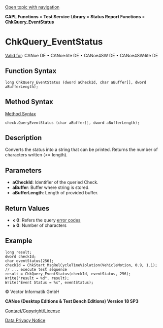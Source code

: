 [Open topic with navigation](../../../../../CANoeDEFamily.htm#Topics/CAPLFunctions/Test/Functions/CAPLfunctionChkQueryEventStatus.md)

**CAPL Functions** » **Test Service Library** » **Status Report Functions** » **ChkQuery_EventStatus**

# ChkQuery_EventStatus

[Valid for](../../../Shared/FeatureAvailability.md): CANoe DE • CANoe:lite DE • CANoe4SW DE • CANoe4SW:lite DE

## Function Syntax

```plaintext
long ChkQuery_EventStatus (dword aCheckId, char aBuffer[], dword aBufferLength);
```

## Method Syntax

[Method Syntax](../../../Shared/CAPL/General/ClassesAndObjects.md)

```plaintext
check.QueryEventStatus (char aBuffer[], dword aBufferLength);
```

## Description

Converts the status into a string that can be printed. Returns the number of characters written (<= length).

## Parameters

- **aCheckId**: Identifier of the queried Check.
- **aBuffer**: Buffer where string is stored.
- **aBufferLength**: Length of provided buffer.

## Return Values

- **< 0**: Refers the query [error codes](../CAPLfunctionsTSLErrorCodes.md)
- **≥ 0**: Number of characters

## Example

```plaintext
long result;
dword checkId;
char eventStatus[256];
checkId = ChkStart_MsgRelCycleTimeViolation(VehicleMotion, 0.9, 1.1);
// ... execute test sequence
result = ChkQuery_EventStatus(checkId, eventStatus, 256);
Write("result = %d", result);
Write("Event Status = %s", eventStatus);
```

© Vector Informatik GmbH

**CANoe (Desktop Editions & Test Bench Editions) Version 18 SP3**

[Contact/Copyright/License](../../../Shared/ContactCopyrightLicense.md)

[Data Privacy Notice](https://www.vector.com/int/en/company/get-info/privacy-policy/)